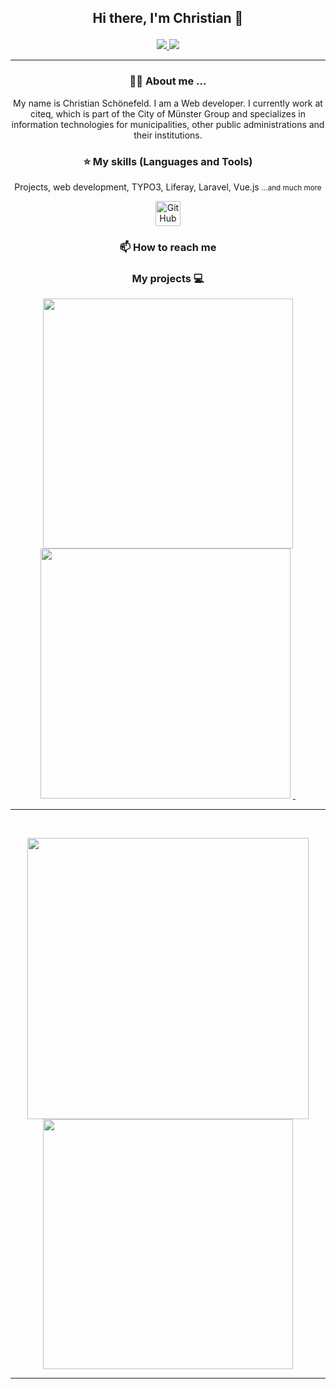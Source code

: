 ## <p align="center">Hi there, I'm Christian 👋</p>
<p align="center">
  <a href="https://twitter.com/C_Schoenefeld">
    <img src="https://img.shields.io/twitter/url?style=social&url=https%3A%2F%2Ftwitter.com%2FC_Schoenefeld">
  </a>
  <a href="https://www.christian-schoenefeld.de">
    <img src="https://img.shields.io/badge/website-www.christian--schoenefeld.de-green">
  </a>
</p>

---

### <p align="center">🙋‍♂️ About me ...</p>
<p align="center">My name is Christian Schönefeld. I am a Web developer. I currently work at citeq, which is part of the City of Münster Group and specializes in information technologies for municipalities, other public administrations and their institutions.</p>

### <p align="center">⭐ My skills (Languages and Tools)</p>
<p align="center">Projects, web development, TYPO3, Liferay, Laravel, Vue.js <small>...and much more</small></p>

<p align="center">
    <img alt="GitHub" width="40px" src="https://github.com/YuriDevAT/YuriDevAT/blob/main/github_.png" />
</p>

### <p align="center">📫 How to reach me</p>

### <p align="center">My projects 💻</p>

<p align="center">
  <img width="400" src="" />
  <img width="400" src="" />
  <a href="">
    <img align="" src="" />
  </a>
  <a href="https://github.com/YuriDevAT/smart-shopping-list">
    <img align="" src="" />
  </a>
</p>

---

<br />
<p align="center">
<img src="https://github-readme-stats.vercel.app/api?username=christian-schoenefeld&theme=radical&show_icons=true" width="450"/>
<img src="https://github-readme-stats.vercel.app/api/top-langs/?username=christian-schoenefeld&layout=compact&theme=radical" width="400" />
</p>

---
<!--
**christian-schoenefeld/christian-schoenefeld** is a ✨ _special_ ✨ repository because its `README.md` (this file) appears on your GitHub profile.

Here are some ideas to get you started:

- 🔭 I’m currently working on ...
- 🌱 I’m currently learning ...
- 👯 I’m looking to collaborate on ...
- 🤔 I’m looking for help with ...
- 💬 Ask me about ...
- 📫 How to reach me: ...
- 😄 Pronouns: ...
- ⚡ Fun fact: ...
-->
